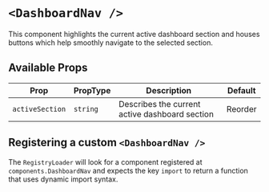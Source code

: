 # `<DashboardNav />`

This component highlights the current active dashboard section and houses buttons which help smoothly navigate to the selected section.

## Available Props

| Prop            | PropType | Description                                    | Default |
| --------------- | -------- | ---------------------------------------------- | ------- |
| `activeSection` | `string` | Describes the current active dashboard section | Reorder |

## Registering a custom `<DashboardNav />`

The `RegistryLoader` will look for a component registered at `components.DashboardNav` and expects the key `import` to return a function that uses dynamic import syntax.
